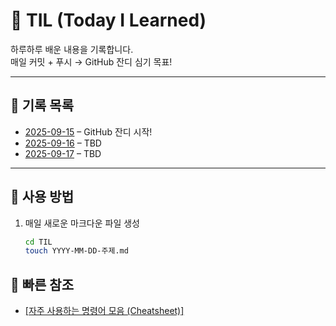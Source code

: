 # 🌱 TIL (Today I Learned)

하루하루 배운 내용을 기록합니다.  
매일 커밋 + 푸시 → GitHub 잔디 심기 목표!  

---

## 📅 기록 목록
- [2025-09-15](/2025-09-15-first.md) – GitHub 잔디 시작!
- [2025-09-16]() – TBD
- [2025-09-17]() – TBD

---

## 🔑 사용 방법
1. 매일 새로운 마크다운 파일 생성
   ```bash
   cd TIL
   touch YYYY-MM-DD-주제.md

## 📌 빠른 참조
- [[자주 사용하는 명령어 모음 (Cheatsheet)]](./COMMANDS.md)
